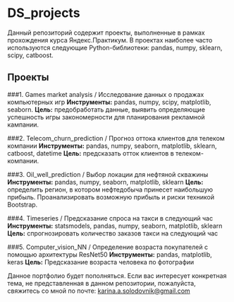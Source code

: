 # DS_projects

Данный репозиторий содержит проекты, выполненные в рамках прохождения курса Яндекс.Практикум.
В проектах наиболее часто используются следующие Python-библиотеки: pandas, numpy, sklearn, scipy, catboost.

## Проекты

###1. Games market analysis / Исследование данных о продажах компьютерных игр
**Инструменты:** pandas, numpy, scipy, matplotlib, seaborn.
**Цель:** предобработать данные, выявить определяющие успешность игры закономерности для планирования рекламной кампании.

###2. Telecom_churn_prediction / Прогноз оттока клиентов для телеком компании
**Инструменты:** pandas, numpy, seaborn, matplotlib, sklearn, catboost, datetime
**Цель:** предсказать отток клиентов в телеком-компании.

###3. Oil_well_prediction / Выбор локации для нефтяной скважины
**Инструменты:** pandas, numpy, seaborn, matplotlib, sklearn
**Цель:** определить регион, в котором нефтедобыча принесет наибольшую прибыль. Проанализировать возможную прибыль и риски техникой Bootstrap.

###4. Timeseries / Предсказание спроса на такси в следующий час
**Инструменты:** statsmodels, pandas, numpy, seaborn, matplotlib, sklearn
**Цель:** спрогнозировать количество заказов такси на следующий час

###5. Computer_vision_NN / Определение возраста покупателей c помощью архитектуры ResNet50
**Инструменты:** pandas, matplotlib, keras
**Цель:** Предсказание возраста человека по фотографии

Данное портфолио будет пополняться. Если вас интересует конкретная тема, не представленная в данном репозитории, пожалуйста, свяжитесь со мной по почте: karina.a.solodovnik@gmail.com
